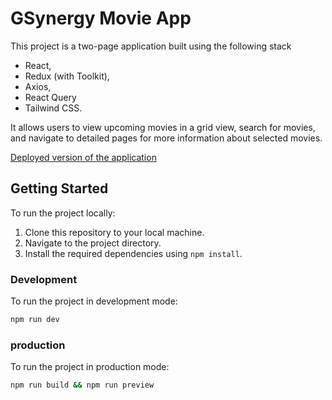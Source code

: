# GSynergy Movie App

This project is a two-page application built using the following stack

- React,
- Redux (with Toolkit),
- Axios,
- React Query
- Tailwind CSS.

It allows users to view upcoming movies in a grid view, search for movies, and navigate to detailed pages for more information about selected movies.

[Deployed version of the application](https://64de073011c6cf6da3b9cec8--iridescent-hotteok-8bc2fc.netlify.app/)

## Getting Started

To run the project locally:

1. Clone this repository to your local machine.
2. Navigate to the project directory.
3. Install the required dependencies using `npm install`.

### Development

To run the project in development mode:

```bash
npm run dev
```

### production

To run the project in production mode:

```bash
npm run build && npm run preview
```
